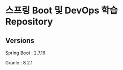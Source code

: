 # 스프링 Boot 및 DevOps 학습 Repository

## Versions
<p>
  Spring Boot : 2.7.16
</p>
<p>
  Gradle : 8.2.1
</p>
